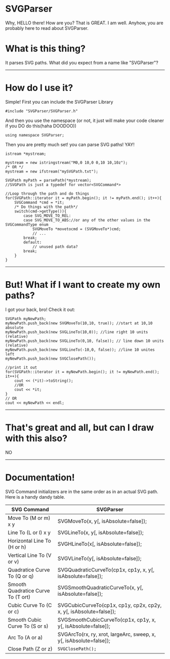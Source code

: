 SVGParser
=========

Why, HELLO there! How are you? That is GREAT. I am well. Anyhow, you are probably here to read about SVGParser. 

What is this thing?
===================

It parses SVG paths. What did you expect from a name like "SVGParser"?

---

How do I use it?
================
Simple! First you can include the SVGParser Library

    #include "SVGParser/SVGParser.h"

And then you use the namespace (or not, it just will make your code cleaner if you DO do this(haha DOODOO))
    
    using namespace SVGParser;

Then you are pretty much set! you can parse SVG paths! YAY! 

    istream *mystream;

    mystream = new istringstream("M0,0 10,0 0,10 10,10z");
    /* OR */
    mystream = new ifstream("mySVGPath.txt");
    
    SVGPath myPath = parsePath(*mystream);
    //SVGPath is just a typedef for vector<SVGCommand*>
    
    //Loop through the path and do things
    for(SVGPath::iterator it = myPath.begin(); it != myPath.end(); it++){
        SVGCommand *cmd = *it;
        /* Do things with the path*/
        switch(cmd->getType()){
            case SVG_MOVE_TO_REL:
            case SVG_MOVE_TO_ABS://or any of the other values in the SVGCommandType enum
                SVGMoveTo *movetocmd = (SVGMoveTo*)cmd;
                // ...
            break;
            default:
                // unused path data?
            break;
        }
    }

---
But! What if I want to create my own paths?
===========================================
I got your back, bro! Check it out:


    SVGPath myNewPath;
    myNewPath.push_back(new SVGMoveTo(10,10, true)); //start at 10,10 absolute
    myNewPath.push_back(new SVGLineTo(10,0)); //line right 10 units (relative)
    myNewPath.push_back(new SVGLineTo(0,10, false)); // line down 10 units (relative)
    myNewPath.push_back(new SVGLineTo(-10,0, false)); //line 10 unites left
    myNewPath.push_back(new SVGClosePath());
    
    //print it out
    for(SVGPath::iterator it = myNewPath.begin(); it != myNewPath.end(); it++){
        cout << (*it)->toString();
        //OR
        cout << *it;
    }
    // OR 
    cout << myNewPath << endl;

---
That's great and all, but can I draw with this also?
====================================================
NO

---

Documentation!
===
SVG Command initializers are in the same  order as in an actual SVG path. Here is a handy dandy table.

| SVG Command | SVGParser |
|---|---|
| Move To (M or m) x y | SVGMoveTo(x, y[, isAbsolute=false]); |
| Line To (L or l) x y| SVGLineTo(x, y[, isAbsolute=false]); |
| Horizontal Line To (H or h) | SVGHLineTo(x[, isAbsolute=false]); |
| Vertical Line To (V or v) | SVGVLineTo(y[, isAbsolute=false]); |
| Quadratice Curve To (Q or q) | SVGQuadraticCurveTo(cp1x, cp1y, x, y[, isAbsolute=false]); |
| Smooth Quadratice Curve To (T ort) | SVGSmoothQuadraticCurveTo(x, y[, isAbsolute=false]); |
| Cubic Curve To (C or c) | SVGCubicCurveTo(cp1x, cp1y, cp2x, cp2y, x, y[, isAbsolute=false]); |
| Smooth Cubic Curve To (S or s) | SVGSmoothCubicCurveTo(cp1x, cp1y, x, y[, isAbsolute=false]); |
| Arc To (A or a) | SVGArcTo(rx, ry, xrot, largeArc, sweep, x, y[, isAbsolute=false]); |
| Close Path (Z or z) | `SVGClosePath();` |
